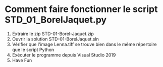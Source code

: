 # Comment faire fonctionner le script STD_01_BorelJaquet.py
1) Extraire le zip STD-01-Borel-Jaquet.zip
2) Ouvrir la solution STD-01-BorelJaquet.sln
3) Vérifier que l'image Lenna.tiff se trouve bien dans le même répertoire que le script Python
4) Exécuter le programme depuis Visual Studio 2019
5) Have Fun 